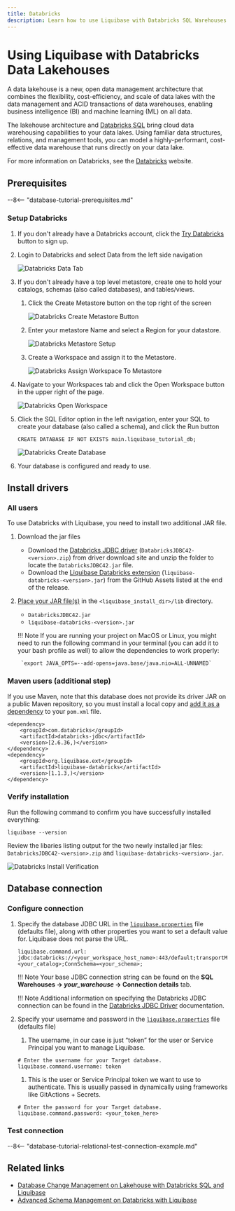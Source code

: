 ```yaml
---
title: Databricks
description: Learn how to use Liquibase with Databricks SQL Warehouses to automate database schema migration.
---
```


# Using Liquibase with Databricks Data Lakehouses

<!-- <small>Verified on: February 28, 2024</small> -->

A data lakehouse is a new, open data management architecture that combines the flexibility, cost-efficiency, and scale of data lakes with the data management and ACID transactions of data warehouses, enabling business intelligence (BI) and machine learning (ML) on all data.

The lakehouse architecture and [Databricks SQL](https://docs.databricks.com/en/sql/index.html) bring cloud data warehousing capabilities to your data lakes. Using familiar data structures, relations, and management tools, you can model a highly-performant, cost-effective data warehouse that runs directly on your data lake.

For more information on Databricks, see the [Databricks](https://www.databricks.com) website.

## Prerequisites

--8<-- "database-tutorial-prerequisites.md"

### Setup Databricks

1. If you don't already have a Databricks account, click the [Try Databricks](https://www.databricks.com) button to sign up. 

1. Login to Databricks and select Data from the left side navigation

    ![Databricks Data Tab](../../../images/extensions-integrations/databricks-data-tab.jpg)

1. If you don't already have a top level metastore, create one to hold your catalogs, schemas (also called databases), and tables/views.

    1. Click the Create Metastore button on the top right of the screen
    
        ![Databricks Create Metastore Button](../../../images/extensions-integrations/databricks-create-metastore-button.jpg)
    
    1. Enter your metastore Name and select a Region for your datastore.

        ![Databricks Metastore Setup](../../../images/extensions-integrations/databricks-metastore-setup.jpg)
    
    1. Create a Workspace and assign it to the Metastore.
    
        ![Databricks Assign Workspace To Metastore](../../../images/extensions-integrations/databricks-assign-workspace-to-metastore.jpg)

1. Navigate to your Workspaces tab and click the Open Workspace button in the upper right of the page.

    ![Databricks Open Workspace](../../../images/extensions-integrations/databricks-open-workspace.jpg)

1. Click the SQL Editor option in the left navigation, enter your SQL to create your database (also called a schema), and click the Run button

    `CREATE DATABASE IF NOT EXISTS main.liquibase_tutorial_db;`

    ![Databricks Create Database](../../../images/extensions-integrations/databricks-create-database.jpg)

1. Your database is configured and ready to use.


## Install drivers

### All users

To use Databricks with Liquibase, you need to install two additional JAR file.

1. Download the jar files
    * Download the [Databricks JDBC driver](https://www.databricks.com/spark/jdbc-drivers-download) (`DatabricksJDBC42-<version>.zip`) from driver download site and unzip the folder to locate the `DatabricksJDBC42.jar` file.
    * Download the [Liquibase Databricks extension](https://github.com/liquibase/liquibase-databricks) (`liquibase-databricks-<version>.jar`) from the GitHub Assets listed at the end of the release.

1. [Place your JAR file(s)](https://docs.liquibase.com/workflows/liquibase-community/adding-and-updating-liquibase-drivers.html) in the `<liquibase_install_dir>/lib` directory.
    * `DatabricksJDBC42.jar`
    * `liquibase-databricks-<version>.jar`
      
    !!! Note
        If you are running your project on MacOS or Linux, you might need to run the following command in your terminal 
        (you can add it to your bash profile as well) to allow the dependencies to work properly:
        
        `export JAVA_OPTS=--add-opens=java.base/java.nio=ALL-UNNAMED`

### Maven users (additional step)

If you use Maven, note that this database does not provide its driver JAR on a public Maven repository, so you must install a local copy and [add it as a dependency](https://docs.liquibase.com/tools-integrations/maven/using-liquibase-and-maven-pom-file.html) to your `pom.xml` file.

```
<dependency>
    <groupId>com.databricks</groupId>
    <artifactId>databricks-jdbc</artifactId>
    <version>[2.6.36,)</version>
</dependency>
<dependency>
    <groupId>org.liquibase.ext</groupId>
    <artifactId>liquibase-databricks</artifactId>
    <version>[1.1.3,)</version>
</dependency>
```

### Verify installation

Run the following command to confirm you have successfully installed everything:

```
liquibase --version
```

Review the libaries listing output for the two newly installed jar files: `DatabricksJDBC42-<version>.zip` and `liquibase-databricks-<version>.jar`.

![Databricks Install Verification](../../../images/extensions-integrations/databricks-install-verification.jpg)

## Database connection

### Configure connection

1.  Specify the database JDBC URL in the [`liquibase.properties`](https://docs.liquibase.com/concepts/connections/creating-config-properties.html) file (defaults file), along with other properties you want to set a default value for. Liquibase does not parse the URL.

    ```
    liquibase.command.url: jdbc:databricks://<your_workspace_host_name>:443/default;transportMode=http;ssl=1;AuthMech=3;httpPath=/sql/1.0/warehouses/<your_warehouse_id>;ConnCatalog=<your_catalog>;ConnSchema=<your_schema>;
    ```
     
    !!! Note
        Your base JDBC connection string can be found on the **SQL Warehouses -> *your_warehouse* -> Connection details** tab.

    !!! Note
        Additional information on specifying the Databricks JDBC connection can be found in the [Databricks JDBC Driver](https://docs.databricks.com/en/integrations/jdbc/index.html) documentation.

1. Specify your username and password in the [`liquibase.properties`](https://docs.liquibase.com/concepts/connections/creating-config-properties.html) file (defaults file)

    1. The username, in our case is just “token” for the user or Service Principal you want to manage Liquibase.

    ```
    # Enter the username for your Target database.
    liquibase.command.username: token
    ```
    
    1. This is the user or Service Principal token we want to use to authenticate. This is usually passed in dynamically using frameworks like GitActions + Secrets.
    
    ```    
    # Enter the password for your Target database.
    liquibase.command.password: <your_token_here>
    ```


### Test connection

--8<-- "database-tutorial-relational-test-connection-example.md"

## Related links

* [Database Change Management on Lakehouse with Databricks SQL and Liquibase](https://medium.com/dbsql-sme-engineering/database-change-management-on-lakehouse-with-databricks-sql-and-liquibase-c3c238781616)
* [Advanced Schema Management on Databricks with Liquibase](https://medium.com/dbsql-sme-engineering/advanced-schema-management-on-databricks-with-liquibase-1900e9f7b9c0)
